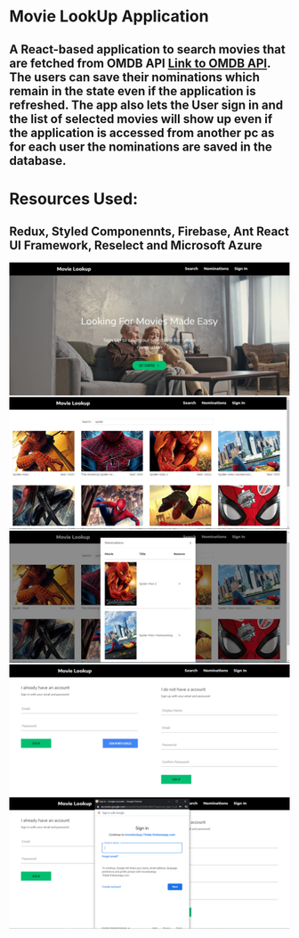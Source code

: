 # Movie LookUp Application
## A React-based application to search movies that are fetched from OMDB API [Link to OMDB API](http://www.omdbapi.com/). The users can save their nominations which remain in the state even if the application is refreshed. The app also lets the User sign in and the list of selected movies will show up even if the application is accessed from another pc as for each user the nominations are saved in the database.

# Resources Used:
## Redux, Styled Componennts, Firebase, Ant React UI Framework, Reselect and Microsoft Azure


<img src="public/images/MovieLookup1.PNG">
<img src="public/images/MovieLookup2.PNG">
<img src="public/images/MovieLookup3.PNG">
<img src="public/images/MovieLookup4.PNG">
<img src="public/images/MovieLookup5.PNG">
